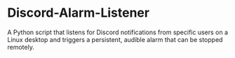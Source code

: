 # Discord-Alarm-Listener
A Python script that listens for Discord notifications from specific users on a Linux desktop and triggers a persistent, audible alarm that can be stopped remotely.
